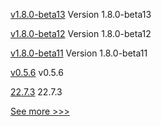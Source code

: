 
[v1.8.0-beta13](https://github.com/hyperledger-labs/hlf-operator/releases/tag/v1.8.0-beta13) Version 1.8.0-beta13

[v1.8.0-beta12](https://github.com/hyperledger-labs/hlf-operator/releases/tag/v1.8.0-beta12) Version 1.8.0-beta12

[v1.8.0-beta11](https://github.com/hyperledger-labs/hlf-operator/releases/tag/v1.8.0-beta11) Version 1.8.0-beta11

[v0.5.6](https://github.com/hyperledger/firefly-helm-charts/releases/tag/v0.5.6) v0.5.6

[22.7.3](https://github.com/hyperledger/besu/releases/tag/22.7.3) 22.7.3


[See more >>>](https://start-here.hyperledger.org/releases)

